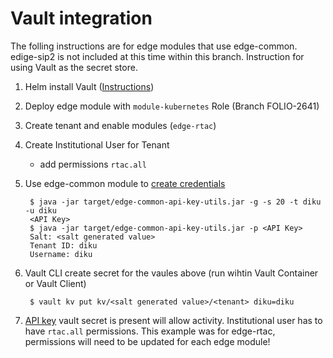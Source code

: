 # Vault integration
The folling instructions are for edge modules that use edge-common. edige-sip2 is not included at this time within this branch. Instruction for using Vault as the secret store.

1. Helm install Vault ([Instructions](https://github.com/folio-org-priv/folio-infrastructure/tree/master/CI/hashicorp-vault))
2. Deploy edge module with `module-kubernetes` Role (Branch FOLIO-2641)
3. Create tenant and enable modules (`edge-rtac`)
4. Create Institutional User for Tenant
    * add permissions `rtac.all`
5. Use edge-common module to [create credentials](https://github.com/folio-org/edge-common#api-key-utilities)

        $ java -jar target/edge-common-api-key-utils.jar -g -s 20 -t diku -u diku
        <API Key>
        $ java -jar target/edge-common-api-key-utils.jar -p <API Key>
        Salt: <salt generated value>
        Tenant ID: diku
        Username: diku

6. Vault CLI create secret for the vaules above (run wihtin Vault Container or Vault Client)

        $ vault kv put kv/<salt generated value>/<tenant> diku=diku

7. [API key](https://github.com/folio-org/edge-common#api-key-sources) vault secret is present will allow activity. Institutional user has to have `rtac.all` permissions. This example was for edge-rtac, permissions will need to be updated for each edge module!

